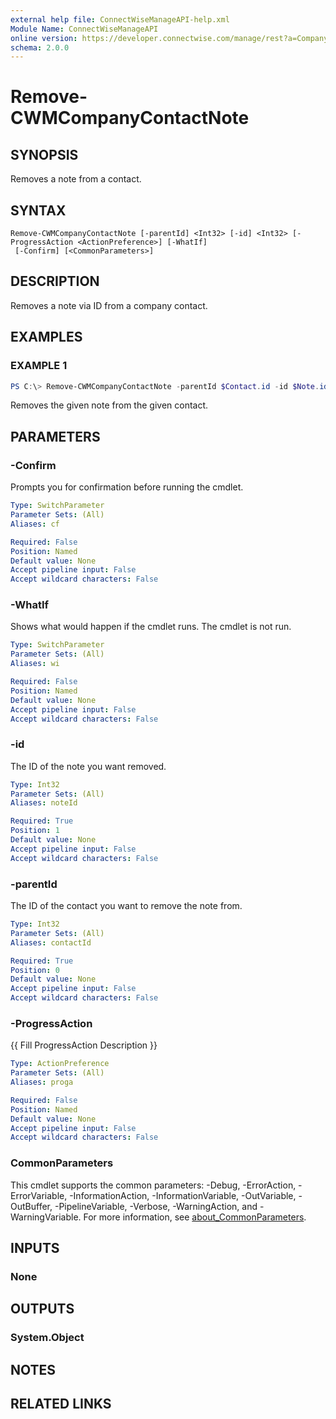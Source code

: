 ```yaml
---
external help file: ConnectWiseManageAPI-help.xml
Module Name: ConnectWiseManageAPI
online version: https://developer.connectwise.com/manage/rest?a=Company&e=Configurations&o=DELETE
schema: 2.0.0
---
```


# Remove-CWMCompanyContactNote

## SYNOPSIS
Removes a note from a contact.

## SYNTAX

```
Remove-CWMCompanyContactNote [-parentId] <Int32> [-id] <Int32> [-ProgressAction <ActionPreference>] [-WhatIf]
 [-Confirm] [<CommonParameters>]
```

## DESCRIPTION
Removes a note via ID from a company contact.

## EXAMPLES

### EXAMPLE 1
```powershell
PS C:\> Remove-CWMCompanyContactNote -parentId $Contact.id -id $Note.id
```

Removes the given note from the given contact.

## PARAMETERS

### -Confirm
Prompts you for confirmation before running the cmdlet.

```yaml
Type: SwitchParameter
Parameter Sets: (All)
Aliases: cf

Required: False
Position: Named
Default value: None
Accept pipeline input: False
Accept wildcard characters: False
```

### -WhatIf
Shows what would happen if the cmdlet runs.
The cmdlet is not run.

```yaml
Type: SwitchParameter
Parameter Sets: (All)
Aliases: wi

Required: False
Position: Named
Default value: None
Accept pipeline input: False
Accept wildcard characters: False
```

### -id
The ID of the note you want removed.

```yaml
Type: Int32
Parameter Sets: (All)
Aliases: noteId

Required: True
Position: 1
Default value: None
Accept pipeline input: False
Accept wildcard characters: False
```

### -parentId
The ID of the contact you want to remove the note from.

```yaml
Type: Int32
Parameter Sets: (All)
Aliases: contactId

Required: True
Position: 0
Default value: None
Accept pipeline input: False
Accept wildcard characters: False
```

### -ProgressAction
{{ Fill ProgressAction Description }}

```yaml
Type: ActionPreference
Parameter Sets: (All)
Aliases: proga

Required: False
Position: Named
Default value: None
Accept pipeline input: False
Accept wildcard characters: False
```

### CommonParameters
This cmdlet supports the common parameters: -Debug, -ErrorAction, -ErrorVariable, -InformationAction, -InformationVariable, -OutVariable, -OutBuffer, -PipelineVariable, -Verbose, -WarningAction, and -WarningVariable. For more information, see [about_CommonParameters](http://go.microsoft.com/fwlink/?LinkID=113216).

## INPUTS

### None
## OUTPUTS

### System.Object
## NOTES

## RELATED LINKS
